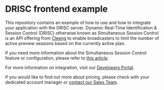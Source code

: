 # DRISC frontend example

This repository contains an example of how to use and how to integrate your application with the DRISC server. 
Dynamic Real-Time Identification & Session Control (DRISC) otherwise known as Simultaneous Session Control is an API offering from [Cleeng](https://cleeng.com/) to enable broadcasters to limit the number of active preview sessions based on the currently active plan.


If you need more information about the Simultaneous Session Control feature or configuration, please refer to [this article](https://publisher.support.cleeng.com/hc/en-us/articles/4419815409810-Simultaneous-Session-Control).

For more information on integration, visit our [Developers Portal](https://developers.cleeng.com/docs/simultaneous-session-control-integration-guide).

If you would like to find out more about pricing, please check with your dedicated account manager or [contact our Sales Team](https://cleeng.com/contact).
